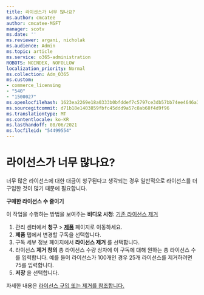 ```yaml
---
title: 라이선스가 너무 많나요?
ms.author: cmcatee
author: cmcatee-MSFT
manager: scotv
ms.date: ''
ms.reviewer: argani, nicholak
ms.audience: Admin
ms.topic: article
ms.service: o365-administration
ROBOTS: NOINDEX, NOFOLLOW
localization_priority: Normal
ms.collection: Adm_O365
ms.custom:
- commerce_licensing
- "540"
- "1500027"
ms.openlocfilehash: 1623ea2269e18a0333b0bfddef7c5797ce3db57bb74ee4646a3aa94b8e821fa1
ms.sourcegitcommit: d71b18e1403859fbfc45ddd9a57c8ab68f4d9f96
ms.translationtype: MT
ms.contentlocale: ko-KR
ms.lasthandoff: 08/06/2021
ms.locfileid: "54499554"
---
```

# <a name="too-many-licenses"></a>라이선스가 너무 많나요?

너무 많은 라이선스에 대한 대금이 청구된다고 생각되는 경우 일반적으로 라이선스를 더 구입한 것이 많기 때문에 필요합니다.
  
**구매한 라이선스 수 줄이기**

이 작업을 수행하는 방법을 보여주는 **비디오 시청**: [기존 라이선스 제거](https://go.microsoft.com/fwlink/p/?linkid=2154938)
  
1. 관리 센터에서 **청구** \> **[제품](https://go.microsoft.com/fwlink/p/?linkid=842054)** 페이지로 이동하세요.
2. **제품** 탭에서 변경할 구독을 선택합니다.
3. 구독 세부 정보 페이지에서 **라이선스 제거** 를 선택합니다.
4. 라이선스 **제거 창의** 총  라이선스 수량  상자에 이 구독에 대해 원하는 총 라이선스 수를 입력합니다. 예를 들어 라이선스가 100개인 경우 25개 라이선스를 제거하려면 75를 입력합니다.
5. **저장** 을 선택합니다.

자세한 내용은 [라이선스 구입 또는 제거를 참조합니다.](/microsoft-365/commerce/licenses/buy-licenses)